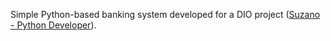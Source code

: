 Simple Python-based banking system developed for a DIO project ([Suzano - Python Developer](https://www.dio.me/bootcamp/suzano-python-developer)).
